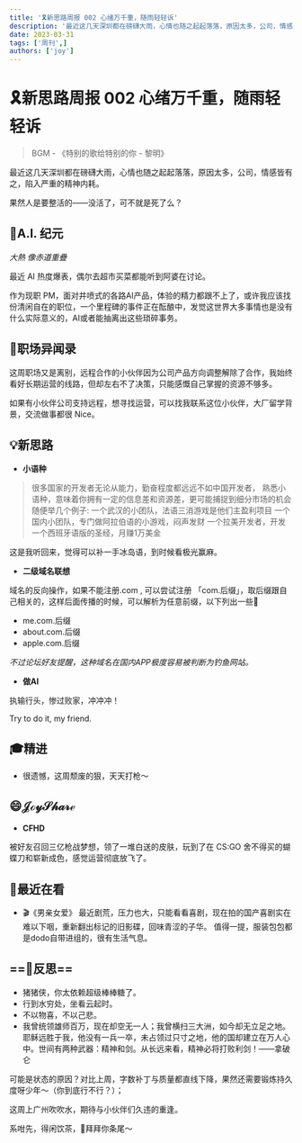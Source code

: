 ```yaml
---
title: '🎗️新思路周报 002 心绪万千重，随雨轻轻诉'
description: '最近这几天深圳都在磅礴大雨，心情也随之起起落落，原因太多，公司，情感皆有之，陷入严重的精神内耗。'
date: 2023-03-31
tags: ['周刊',]
authors: ['joy']
---
```


# 🎗️新思路周报 002 心绪万千重，随雨轻轻诉

> BGM - 《特别的歌给特别的你 - 黎明》

最近这几天深圳都在磅礴大雨，心情也随之起起落落，原因太多，公司，情感皆有之，陷入严重的精神内耗。

果然人是要整活的——没活了，可不就是死了么？

## 🧠A.I. 纪元
*大熱 像赤道重疊*

最近 AI 热度爆表，偶尔去超市买菜都能听到阿婆在讨论。

作为现职 PM，面对井喷式的各路AI产品，体验的精力都跟不上了，或许我应该找份清闲自在的职位，一个里程碑的事件正在酝酿中，发觉这世界大多事情也是没有什么实际意义的，AI或者能抽离出这些琐碎事务。

## 👔职场异闻录

这周职场又是离别，远程合作的小伙伴因为公司产品方向调整解除了合作，我始终看好长期运营的线路，但却左右不了决策，只能感慨自己掌握的资源不够多。

如果有小伙伴公司支持远程，想寻找运营，可以找我联系这位小伙伴，大厂留学背景，交流做事都很 Nice。

## 💡新思路
- **小语种**

> 很多国家的开发者无论从能力，勤奋程度都远远不如中国开发者， 熟悉小语种，意味着你拥有一定的信息差和资源差，更可能捕捉到细分市场的机会 随便举几个例子: 一个武汉的小团队，法语三消游戏是他们主盈利项目 一个国内小团队，专门做阿拉伯语的小游戏，闷声发财 一个拉美开发者，开发一个西班牙语版的圣经，月赚1万美金

这是我听回来，觉得可以补一手冰岛语，到时候看极光赢麻。

- **二级域名联想**

域名的反向操作，如果不能注册.com , 可以尝试注册 「com.后缀」，取后缀跟自己相关的，这样后面传播的时候，可以解析为任意前缀，以下列出一些🌰

- me.com.后缀
- about.com.后缀
- apple.com.后缀

*不过论坛好友提醒，这种域名在国内APP极度容易被判断为钓鱼网站。*

- **做AI**

执输行头，惨过败家，冲冲冲！

Try to do it, my friend.

## 🎓精进
- 很遗憾，这周颓废的狠，天天打枪～

## 😄𝒥ℴ𝓎𝒮𝒽𝒶𝓇ℯ

- **CFHD**

被好友召回三亿枪战梦想，领了一堆白送的皮肤，玩到了在 CS:GO 舍不得买的蝴蝶刀和崭新成色，感觉运营彻底放飞了。

## 👀最近在看
- 🎬《男亲女爱》
最近剧荒，压力也大，只能看看喜剧，现在拍的国产喜剧实在难以下咽，重新翻出标记的旧影碟，回味青涩的子华。
值得一提，服装包包都是dodo自带进组的，很有生活气息。

## ==🤔反思==
- 猪猪侠，你太依赖超级棒棒糖了。
- 行到水穷处，坐看云起时。
- 不以物喜，不以己悲。
- 我曾统领雄师百万，现在却空无一人；我曾横扫三大洲，如今却无立足之地。耶稣远胜于我，他没有一兵一卒，未占领过只寸之地，他的国却建立在万人心中。世间有两种武器：精神和剑。从长远来看，精神必将打败利剑！——拿破仑

可能是状态的原因？对比上周，字数补丁与质量都直线下降，果然还需要锻炼持久度呀少年～（你到底行不行？）；

这周上广州吹吹水，期待与小伙伴们久违的重逢。

系咁先，得闲饮茶，👋拜拜你条尾～